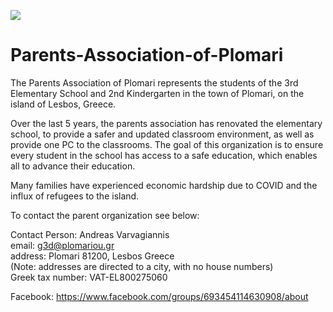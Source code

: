 ![](https://user-images.githubusercontent.com/11876245/99003419-e9e95280-24f2-11eb-8d6a-05dbeea529fc.jpg)

# Parents-Association-of-Plomari

The Parents Association of Plomari represents the students of the 3rd Elementary School and 2nd Kindergarten in the town of Plomari, on the island of Lesbos, Greece.

Over the last 5 years, the parents association has renovated the elementary school, to provide a safer and updated classroom environment, as well as provide one PC to the classrooms. The goal of this organization is to ensure every student in the school has access to a safe education, which enables all to advance their education.

Many families have experienced economic hardship due to COVID and the influx of refugees to the island.

To contact the parent organization see below:

Contact Person: Andreas Varvagiannis  
email: g3d@plomariou.gr  
address: Plomari 81200, Lesbos Greece  
(Note: addresses are directed to a city, with no house numbers)  
Greek tax number: VAT-EL800275060

Facebook: https://www.facebook.com/groups/693454114630908/about
